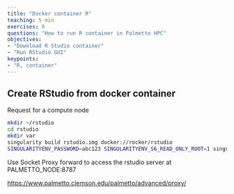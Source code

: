 ```yaml
---
title: "Docker container R"
teaching: 5 min
exercises: 0
questions: "How to run R container in Palmetto HPC"
objectives:
- "Download R Studio container"
- "Run RStudio GUI"
keypoints:
- "R, container"
---
```


## Create RStudio from docker container

Request for a compute node

```bash
mkdir ~/rstudio
cd rstudio
mkdir var
singularity build rstudio.img docker://rocker/rstudio
SINGULARITYENV_PASSWORD=abc123 SINGULARITYENV_S6_READ_ONLY_ROOT=1 singularity run -B ~/rstudio/var:/var rstudio.img
```

Use Socket Proxy forward to access the rstudio server at PALMETTO_NODE:8787

https://www.palmetto.clemson.edu/palmetto/advanced/proxy/
